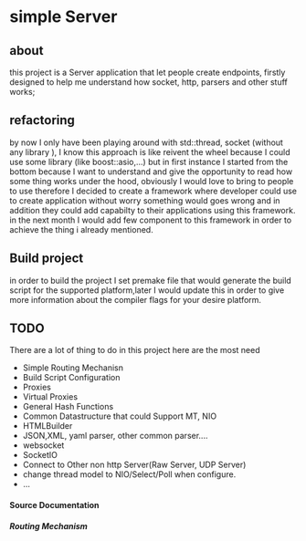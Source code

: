 # simple Server

## about
this project is a  Server application that let people create endpoints, firstly designed to 
help me understand how socket, http, parsers and other stuff works;

## refactoring
by now I only have been playing around with std::thread, socket (without any library ), I know this approach is like reivent the wheel because I could use some library (like boost::asio,...) but in first instance I started from the bottom because I want to understand and give the opportunity to read how some thing works under the hood, obviously I would love to bring to people to use therefore 
I decided to create a framework where developer could use to create application without worry something would goes wrong and in addition they could add capabilty to their applications using this framework. in the next month I would add few component to this framework in order to achieve the thing i already mentioned.

## Build project
in order to build the project I set premake file that would generate the build script for the supported platform,later I would update this in order to give more information about the compiler flags for your desire platform.


## TODO 
There are a lot  of thing to do in this project here are the most need 
- Simple Routing Mechanisn
- Build Script Configuration
- Proxies 
- Virtual Proxies
- General Hash Functions
- Common Datastructure that could Support MT, NIO
- HTMLBuilder
- JSON,XML, yaml parser, other common parser.... 
- websocket
- SocketIO
- Connect to Other non http Server(Raw Server, UDP Server)
- change thread model to NIO/Select/Poll when configure.
- ...


#### Source Documentation

##### Routing Mechanism
